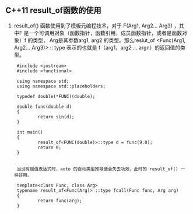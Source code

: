 ﻿## C++11 result_of函数的使用

1. result_of() 函数使用到了模板元编程技术，对于 F(Arg1, Arg2... Arg3) ，其中F 是一个可调用对象（函数指针，函数引用，成员函数指针，或者是函数对象）f 的类型，
Arg是其参数arg1, arg2 的类型。那么reslut_of <Func(Arg1, Arg2... Arg3)> :: type 表示的也就是 f（arg1，arg2 ... argn）的返回值的类型。

		#include <iostream>
		#include <functional>

		using namespace std;
		using namespace std::placeholders;

		typedef double(*FUNC)(double);

		double func(double d)
		{
				return sin(d);
		}

		int main()
		{
				result_of<FUNC(double)>::type d = func(9.0);
				return 0;
		}


		当没有赋值表达式时，auto 的自动类型推导便会失去功效，此时的 result_of() 一样好用。

		template<class Func, class Arg>
		typename result_of<Func(Arg)> ::type fcall(Func func, Arg arg)
		{
				return func(arg);
		}
